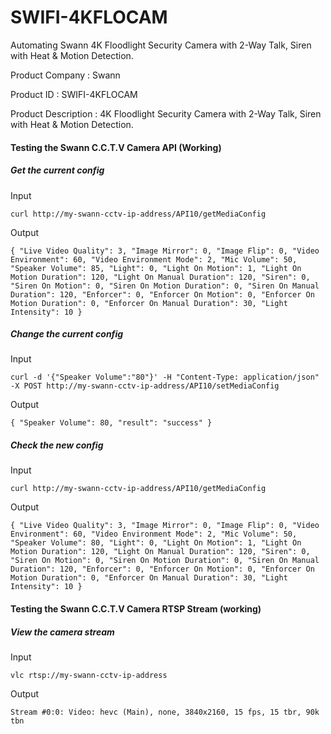 # SWIFI-4KFLOCAM
 Automating Swann 4K Floodlight Security Camera with 2-Way Talk, Siren with Heat &amp; Motion Detection.

Product Company : Swann

Product ID : SWIFI-4KFLOCAM

Product Description : 4K Floodlight Security Camera with 2-Way Talk, Siren with Heat & Motion Detection.

#### Testing the Swann C.C.T.V Camera API (Working)

##### Get the current config

Input
```
curl http://my-swann-cctv-ip-address/API10/getMediaConfig
```

Output
```
{ "Live Video Quality": 3, "Image Mirror": 0, "Image Flip": 0, "Video Environment": 60, "Video Environment Mode": 2, "Mic Volume": 50, "Speaker Volume": 85, "Light": 0, "Light On Motion": 1, "Light On Motion Duration": 120, "Light On Manual Duration": 120, "Siren": 0, "Siren On Motion": 0, "Siren On Motion Duration": 0, "Siren On Manual Duration": 120, "Enforcer": 0, "Enforcer On Motion": 0, "Enforcer On Motion Duration": 0, "Enforcer On Manual Duration": 30, "Light Intensity": 10 }
```

##### Change the current config

Input
```
curl -d '{"Speaker Volume":"80"}' -H "Content-Type: application/json" -X POST http://my-swann-cctv-ip-address/API10/setMediaConfig
```

Output
```
{ "Speaker Volume": 80, "result": "success" }
```

##### Check the new config

Input
```
curl http://my-swann-cctv-ip-address/API10/getMediaConfig
```

Output
```
{ "Live Video Quality": 3, "Image Mirror": 0, "Image Flip": 0, "Video Environment": 60, "Video Environment Mode": 2, "Mic Volume": 50, "Speaker Volume": 80, "Light": 0, "Light On Motion": 1, "Light On Motion Duration": 120, "Light On Manual Duration": 120, "Siren": 0, "Siren On Motion": 0, "Siren On Motion Duration": 0, "Siren On Manual Duration": 120, "Enforcer": 0, "Enforcer On Motion": 0, "Enforcer On Motion Duration": 0, "Enforcer On Manual Duration": 30, "Light Intensity": 10 }
```

#### Testing the Swann C.C.T.V Camera RTSP Stream (working)

##### View the camera stream

Input
```
vlc rtsp://my-swann-cctv-ip-address
```

Output
```
Stream #0:0: Video: hevc (Main), none, 3840x2160, 15 fps, 15 tbr, 90k tbn
```
